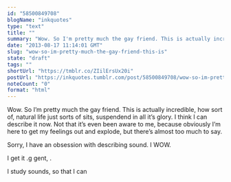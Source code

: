 ```yaml
---
id: "58500849708"
blogName: "inkquotes"
type: "text"
title: ""
summary: "Wow. So I'm pretty much the gay friend. This is actually incredible, how sort of, natural life just sorts of sits, suspendend in..."
date: "2013-08-17 11:14:01 GMT"
slug: "wow-so-im-pretty-much-the-gay-friend-this-is"
state: "draft"
tags: ""
shortUrl: "https://tmblr.co/ZIilErsUx20i"
postUrl: "https://inkquotes.tumblr.com/post/58500849708/wow-so-im-pretty-much-the-gay-friend-this-is"
noteCount: "0"
format: "html"
---
```


Wow. So I’m pretty much the gay friend. This is actually incredible, how sort of, natural life just sorts of sits, suspendend in all it’s glory. I think I can describe it now. Not that it’s even been aware to me, because obviously I’m here to get my feelings out and explode, but there’s almost too much to say. 

Sorry, I have an obsession with describing sound. I WOW. 

I get it .g gent, .

I study sounds, so that I can